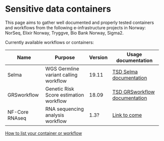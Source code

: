 # Sensitive data containers

This page aims to gather well documented and properly tested containers and workflows from the following e-infrastructure projects in Norway: NorSeq, Elixir Norway, Tryggve, Bio Bank Norway, Sigma2.

Currently available workflows or containers:  

|	Name	| Purpose	|	Version	|	Usage documentation	|
|------|--------------------------|-------------------|-------------------|
|	Selma	|	WGS Germline variant calling workflow	|	19.11 | [TSD Selma documentation](pages/Selma-TSD/Selma.md) |
|	GRSworkflow	|	Genetic Risk Score estimation workflow	|	18.09	| [TSD GRSworkflow documentation](pages/GRSworkflow-TSD/GRSworkflow.md) |
|	NF-Core RNAseq | RNA sequencing analysis workflow	|	1.3? | [Link to come](https://www.link.com) |


[How to list your container or workflow](pages/submission-guidelines.md)
